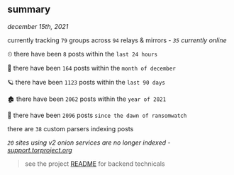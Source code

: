 
## summary
_december 15th, 2021_

currently tracking `79` groups across `94` relays & mirrors - _`35` currently online_

⏲ there have been `8` posts within the `last 24 hours`

🦈 there have been `164` posts within the `month of december`

🪐 there have been `1123` posts within the `last 90 days`

🏚 there have been `2062` posts within the `year of 2021`

🦕 there have been `2096` posts `since the dawn of ransomwatch`

there are `38` custom parsers indexing posts

_`20` sites using v2 onion services are no longer indexed - [support.torproject.org](https://support.torproject.org/onionservices/v2-deprecation/)_

> see the project [README](https://github.com/thetanz/ransomwatch#ransomwatch--) for backend technicals
